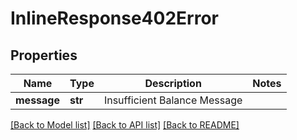 # InlineResponse402Error

## Properties
Name | Type | Description | Notes
------------ | ------------- | ------------- | -------------
**message** | **str** | Insufficient Balance Message | 

[[Back to Model list]](../README.md#documentation-for-models) [[Back to API list]](../README.md#documentation-for-api-endpoints) [[Back to README]](../README.md)


